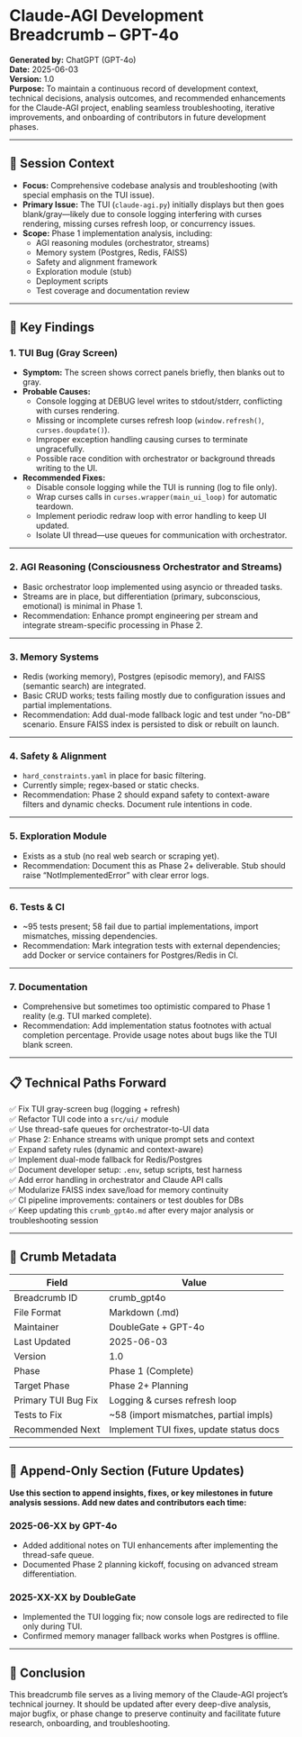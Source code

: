 
# Claude-AGI Development Breadcrumb – GPT-4o
**Generated by:** ChatGPT (GPT-4o)  
**Date:** 2025-06-03  
**Version:** 1.0  
**Purpose:** To maintain a continuous record of development context, technical decisions, analysis outcomes, and recommended enhancements for the Claude-AGI project, enabling seamless troubleshooting, iterative improvements, and onboarding of contributors in future development phases.

---

## 📌 Session Context
- **Focus:** Comprehensive codebase analysis and troubleshooting (with special emphasis on the TUI issue).
- **Primary Issue:** The TUI (`claude-agi.py`) initially displays but then goes blank/gray—likely due to console logging interfering with curses rendering, missing curses refresh loop, or concurrency issues.
- **Scope:** Phase 1 implementation analysis, including:
  - AGI reasoning modules (orchestrator, streams)
  - Memory system (Postgres, Redis, FAISS)
  - Safety and alignment framework
  - Exploration module (stub)
  - Deployment scripts
  - Test coverage and documentation review

---

## 🔎 Key Findings

### 1. TUI Bug (Gray Screen)
- **Symptom:** The screen shows correct panels briefly, then blanks out to gray.
- **Probable Causes:**
  - Console logging at DEBUG level writes to stdout/stderr, conflicting with curses rendering.
  - Missing or incomplete curses refresh loop (`window.refresh()`, `curses.doupdate()`).
  - Improper exception handling causing curses to terminate ungracefully.
  - Possible race condition with orchestrator or background threads writing to the UI.
- **Recommended Fixes:**
  - Disable console logging while the TUI is running (log to file only).
  - Wrap curses calls in `curses.wrapper(main_ui_loop)` for automatic teardown.
  - Implement periodic redraw loop with error handling to keep UI updated.
  - Isolate UI thread—use queues for communication with orchestrator.

---

### 2. AGI Reasoning (Consciousness Orchestrator and Streams)
- Basic orchestrator loop implemented using asyncio or threaded tasks.
- Streams are in place, but differentiation (primary, subconscious, emotional) is minimal in Phase 1.
- Recommendation: Enhance prompt engineering per stream and integrate stream-specific processing in Phase 2.

---

### 3. Memory Systems
- Redis (working memory), Postgres (episodic memory), and FAISS (semantic search) are integrated.
- Basic CRUD works; tests failing mostly due to configuration issues and partial implementations.
- Recommendation: Add dual-mode fallback logic and test under “no-DB” scenario. Ensure FAISS index is persisted to disk or rebuilt on launch.

---

### 4. Safety & Alignment
- `hard_constraints.yaml` in place for basic filtering.
- Currently simple; regex-based or static checks.
- Recommendation: Phase 2 should expand safety to context-aware filters and dynamic checks. Document rule intentions in code.

---

### 5. Exploration Module
- Exists as a stub (no real web search or scraping yet).
- Recommendation: Document this as Phase 2+ deliverable. Stub should raise “NotImplementedError” with clear error logs.

---

### 6. Tests & CI
- ~95 tests present; 58 fail due to partial implementations, import mismatches, missing dependencies.
- Recommendation: Mark integration tests with external dependencies; add Docker or service containers for Postgres/Redis in CI.

---

### 7. Documentation
- Comprehensive but sometimes too optimistic compared to Phase 1 reality (e.g. TUI marked complete).
- Recommendation: Add implementation status footnotes with actual completion percentage. Provide usage notes about bugs like the TUI blank screen.

---

## 📋 Technical Paths Forward

✅ Fix TUI gray-screen bug (logging + refresh)  
✅ Refactor TUI code into a `src/ui/` module  
✅ Use thread-safe queues for orchestrator-to-UI data  
✅ Phase 2: Enhance streams with unique prompt sets and context  
✅ Expand safety rules (dynamic and context-aware)  
✅ Implement dual-mode fallback for Redis/Postgres  
✅ Document developer setup: `.env`, setup scripts, test harness  
✅ Add error handling in orchestrator and Claude API calls  
✅ Modularize FAISS index save/load for memory continuity  
✅ CI pipeline improvements: containers or test doubles for DBs  
✅ Keep updating this `crumb_gpt4o.md` after every major analysis or troubleshooting session

---

## 📂 Crumb Metadata

| Field                | Value                                  |
|----------------------|----------------------------------------|
| Breadcrumb ID        | crumb_gpt4o                            |
| File Format          | Markdown (.md)                         |
| Maintainer           | DoubleGate + GPT-4o                  |
| Last Updated         | 2025-06-03                             |
| Version              | 1.0                                    |
| Phase                | Phase 1 (Complete)                     |
| Target Phase         | Phase 2+ Planning                      |
| Primary TUI Bug Fix  | Logging & curses refresh loop          |
| Tests to Fix         | ~58 (import mismatches, partial impls) |
| Recommended Next     | Implement TUI fixes, update status docs|

---

## 📝 Append-Only Section (Future Updates)
**Use this section to append insights, fixes, or key milestones in future analysis sessions. Add new dates and contributors each time:**

### 2025-06-XX by GPT-4o
- Added additional notes on TUI enhancements after implementing the thread-safe queue.
- Documented Phase 2 planning kickoff, focusing on advanced stream differentiation.

### 2025-XX-XX by DoubleGate
- Implemented the TUI logging fix; now console logs are redirected to file only during TUI.
- Confirmed memory manager fallback works when Postgres is offline.

---

## 📌 Conclusion
This breadcrumb file serves as a living memory of the Claude-AGI project’s technical journey. It should be updated after every deep-dive analysis, major bugfix, or phase change to preserve continuity and facilitate future research, onboarding, and troubleshooting.
